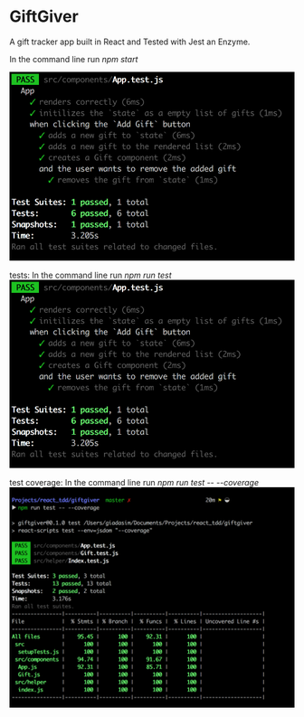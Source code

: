 # GiftGiver

A gift tracker app built in React and Tested with Jest an Enzyme.

In the command line run _*npm*_ _start_

![web app](./images/runTest.png?raw=true)

tests:
In the command line run _*npm*_ _run test_
![test](./images/runTest.png?raw=true)



test coverage:
In the command line run _*npm*_ _run test -- --coverage_
![coverage](./images/testCoverage.png?raw=true)
